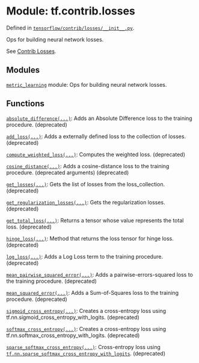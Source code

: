 <div itemscope itemtype="http://developers.google.com/ReferenceObject">
<meta itemprop="name" content="tf.contrib.losses" />
<meta itemprop="path" content="Stable" />
</div>

# Module: tf.contrib.losses



Defined in [`tensorflow/contrib/losses/__init__.py`](/code/stable/tensorflow/contrib/losses/__init__.py).

Ops for building neural network losses.

See [Contrib Losses](https://tensorflow.org/api_guides/python/contrib.losses).

## Modules

[`metric_learning`](../../tf/contrib/losses/metric_learning.md) module: Ops for building neural network losses.

## Functions

[`absolute_difference(...)`](../../tf/contrib/losses/absolute_difference.md): Adds an Absolute Difference loss to the training procedure. (deprecated)

[`add_loss(...)`](../../tf/contrib/losses/add_loss.md): Adds a externally defined loss to the collection of losses. (deprecated)

[`compute_weighted_loss(...)`](../../tf/contrib/losses/compute_weighted_loss.md): Computes the weighted loss. (deprecated)

[`cosine_distance(...)`](../../tf/contrib/losses/cosine_distance.md): Adds a cosine-distance loss to the training procedure. (deprecated arguments) (deprecated)

[`get_losses(...)`](../../tf/contrib/losses/get_losses.md): Gets the list of losses from the loss_collection. (deprecated)

[`get_regularization_losses(...)`](../../tf/contrib/losses/get_regularization_losses.md): Gets the regularization losses. (deprecated)

[`get_total_loss(...)`](../../tf/contrib/losses/get_total_loss.md): Returns a tensor whose value represents the total loss. (deprecated)

[`hinge_loss(...)`](../../tf/contrib/losses/hinge_loss.md): Method that returns the loss tensor for hinge loss. (deprecated)

[`log_loss(...)`](../../tf/contrib/losses/log_loss.md): Adds a Log Loss term to the training procedure. (deprecated)

[`mean_pairwise_squared_error(...)`](../../tf/contrib/losses/mean_pairwise_squared_error.md): Adds a pairwise-errors-squared loss to the training procedure. (deprecated)

[`mean_squared_error(...)`](../../tf/contrib/losses/mean_squared_error.md): Adds a Sum-of-Squares loss to the training procedure. (deprecated)

[`sigmoid_cross_entropy(...)`](../../tf/contrib/losses/sigmoid_cross_entropy.md): Creates a cross-entropy loss using tf.nn.sigmoid_cross_entropy_with_logits. (deprecated)

[`softmax_cross_entropy(...)`](../../tf/contrib/losses/softmax_cross_entropy.md): Creates a cross-entropy loss using tf.nn.softmax_cross_entropy_with_logits. (deprecated)

[`sparse_softmax_cross_entropy(...)`](../../tf/contrib/losses/sparse_softmax_cross_entropy.md): Cross-entropy loss using <a href="../../tf/nn/sparse_softmax_cross_entropy_with_logits.md"><code>tf.nn.sparse_softmax_cross_entropy_with_logits</code></a>. (deprecated)

